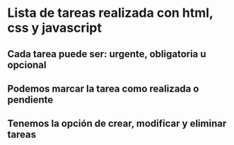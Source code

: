 # Lista de tareas realizada con html, css y javascript
## Cada tarea puede ser: urgente, obligatoria u opcional
## Podemos marcar la tarea como realizada o pendiente
## Tenemos la opción de crear, modificar y eliminar tareas
